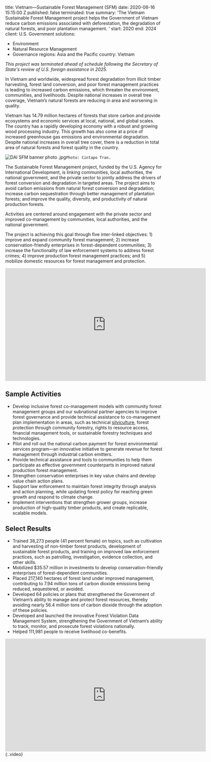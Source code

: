 
title: Vietnam—Sustainable Forest Management (SFM)
date: 2020-06-16 15:15:00 Z
published: false
terminated: true
summary: 'The Vietnam Sustainable Forest Management project helps the Government of
  Vietnam reduce carbon emissions associated with deforestation, the degradation of
  natural forests, and poor plantation management. '
start: 2020
end: 2024
client: U.S. Government
solutions:
- Environment
- Natural Resource Management
- Governance
regions: Asia and the Pacific
country: Vietnam


<aside><em>This project was terminated ahead of schedule following the Secretary of State's review of U.S. foreign assistance in 2025.</em></aside>

In Vietnam and worldwide, widespread forest degradation from illicit timber harvesting, forest land conversion, and poor forest management practices is leading to increased carbon emissions, which threaten the environment, communities, and livelihoods. Despite national increases in overall tree coverage, Vietnam’s natural forests are reducing in area and worsening in quality.   

Vietnam has 14.79 million hectares of forests that store carbon and provide ecosystems and economic services at local, national, and global scales. The country has a rapidly developing economy with a robust and growing wood processing industry. This growth has also come at a price of increased greenhouse gas emissions and environmental degradation. Despite national increases in overall tree cover, there is a reduction in total area of natural forests and forest quality in the country.

![DAI SFM banner photo .jpg](/uploads/DAI%20SFM%20banner%20photo%20.jpg)`Photo: Cintapo Tran.`

The Sustainable Forest Management project, funded by the U.S. Agency for International Development, is linking communities, local authorities, the national government, and the private sector to jointly address the drivers of forest conversion and degradation in targeted areas. The project aims to avoid carbon emissions from natural forest conversion and degradation; increase carbon sequestration through better management of plantation forests; and improve the quality, diversity, and productivity of natural production forests.   

Activities are centered around engagement with the private sector and improved co-management by communities, local authorities, and the national government.

The project is achieving this goal through five inter-linked objectives: 1) improve and expand community forest management; 2) increase conservation-friendly enterprises in forest-dependent communities; 3) increase the functionality of law enforcement systems to address forest crimes; 4) improve production forest management practices; and 5) mobilize domestic resources for forest management and protection.

<iframe src="https://player.vimeo.com/video/915106868" width="640" height="360" frameborder="0" allow="autoplay; fullscreen; picture-in-picture" allowfullscreen></iframe>

## Sample Activities

* Develop inclusive forest co-management models with community forest management groups and our subnational partner agencies to improve forest governance and provide technical assistance to co-management plan implementation in areas, such as technical [silviculture](https://en.wikipedia.org/wiki/Silviculture), forest protection through community forestry, rights to resource access, financial management tools, or sustainable forestry techniques and technologies.
* Pilot and roll out the national carbon payment for forest environmental services program—an innovative initiative to generate revenue for forest management through industrial carbon emitters.
* Provide technical assistance and tools to communities to help them participate as effective government counterparts in improved natural production forest management.
* Strengthen conservation enterprises in key value chains and develop value chain action plans.
* Support law enforcement to maintain forest integrity through analysis and action planning, while updating forest policy for reaching green growth and respond to climate change.
* Implement interventions that strengthen grower groups, increase production of high-quality timber products, and create replicable, scalable models.

## Select Results

* Trained 38,273 people (41 percent female)  on topics, such as cultivation and harvesting of non-timber forest products, development of sustainable forest products, and training on improved law enforcement practices, such as patrolling, investigation, evidence collection, and other skills.
* Mobilized $35.57 million in investments to develop conservation-friendly enterprises of forest-dependent communities.
* Placed 217,140 hectares of forest land under improved management, contributing to 7.94 million tons of carbon dioxide emissions being reduced, sequestered, or avoided.
* Developed 64 policies or plans that strengthened the Government of Vietnam’s ability to manage and protect forest resources, thereby avoiding nearly 56.4 million tons of carbon dioxide through the adoption of these policies.
* Developed and launched the innovative Forest Violation Data Management System, strengthening the Government of Vietnam’s ability to track, monitor, and prosecute forest violations nationally.
* Helped 111,981 people to receive livelihood co-benefits.

<iframe src="https://player.vimeo.com/video/889039813" width="640" height="360" frameborder="0" allow="autoplay; fullscreen; picture-in-picture" allowfullscreen></iframe>{:.video}
